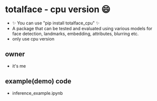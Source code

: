 # totalface - cpu version 😄
* ✨ You can use "pip install totalface_cpu" ✨
* A package that can be tested and evaluated using various models for face detection, landmarks, embedding, attributes, blurring etc.
* only use cpu version

## owner
* it's me

## example(demo) code
* inference_example.ipynb
